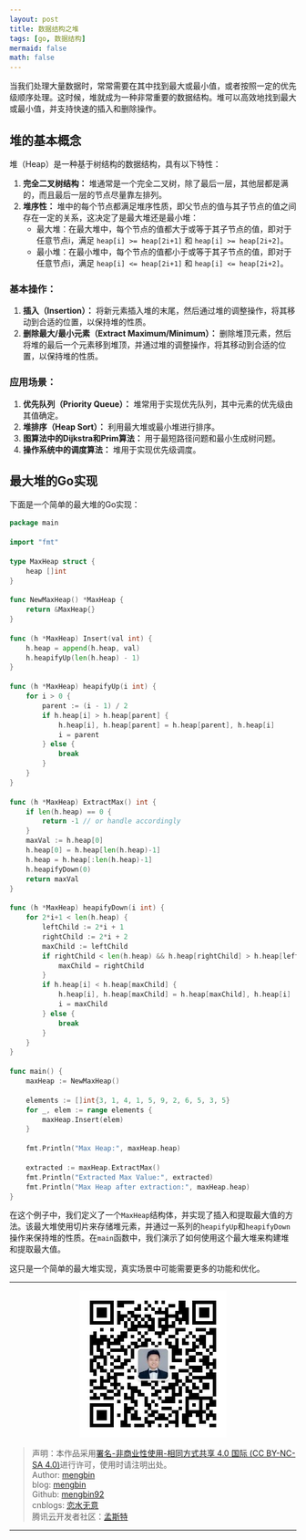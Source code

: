 ```yaml
---
layout: post
title: 数据结构之堆
tags: [go, 数据结构]
mermaid: false
math: false
---  
```


当我们处理大量数据时，常常需要在其中找到最大或最小值，或者按照一定的优先级顺序处理。这时候，堆就成为一种非常重要的数据结构。堆可以高效地找到最大或最小值，并支持快速的插入和删除操作。

## 堆的基本概念

堆（Heap）是一种基于树结构的数据结构，具有以下特性：

1. **完全二叉树结构：** 堆通常是一个完全二叉树，除了最后一层，其他层都是满的，而且最后一层的节点尽量靠左排列。
2. **堆序性：** 堆中的每个节点都满足堆序性质，即父节点的值与其子节点的值之间存在一定的关系，这决定了是最大堆还是最小堆：
   - 最大堆：在最大堆中，每个节点的值都大于或等于其子节点的值，即对于任意节点i，满足 `heap[i] >= heap[2i+1]` 和 `heap[i] >= heap[2i+2]`。
   - 最小堆：在最小堆中，每个节点的值都小于或等于其子节点的值，即对于任意节点i，满足 `heap[i] <= heap[2i+1]` 和 `heap[i] <= heap[2i+2]`。

### 基本操作：

1. **插入（Insertion）：** 将新元素插入堆的末尾，然后通过堆的调整操作，将其移动到合适的位置，以保持堆的性质。
2. **删除最大/最小元素（Extract Maximum/Minimum）：** 删除堆顶元素，然后将堆的最后一个元素移到堆顶，并通过堆的调整操作，将其移动到合适的位置，以保持堆的性质。

### 应用场景：

1. **优先队列（Priority Queue）：** 堆常用于实现优先队列，其中元素的优先级由其值确定。
2. **堆排序（Heap Sort）：** 利用最大堆或最小堆进行排序。
3. **图算法中的Dijkstra和Prim算法：** 用于最短路径问题和最小生成树问题。
4. **操作系统中的调度算法：** 堆用于实现优先级调度。

## 最大堆的Go实现

下面是一个简单的最大堆的Go实现：

```go
package main

import "fmt"

type MaxHeap struct {
    heap []int
}

func NewMaxHeap() *MaxHeap {
    return &MaxHeap{}
}

func (h *MaxHeap) Insert(val int) {
    h.heap = append(h.heap, val)
    h.heapifyUp(len(h.heap) - 1)
}

func (h *MaxHeap) heapifyUp(i int) {
    for i > 0 {
        parent := (i - 1) / 2
        if h.heap[i] > h.heap[parent] {
            h.heap[i], h.heap[parent] = h.heap[parent], h.heap[i]
            i = parent
        } else {
            break
        }
    }
}

func (h *MaxHeap) ExtractMax() int {
    if len(h.heap) == 0 {
        return -1 // or handle accordingly
    }
    maxVal := h.heap[0]
    h.heap[0] = h.heap[len(h.heap)-1]
    h.heap = h.heap[:len(h.heap)-1]
    h.heapifyDown(0)
    return maxVal
}

func (h *MaxHeap) heapifyDown(i int) {
    for 2*i+1 < len(h.heap) {
        leftChild := 2*i + 1
        rightChild := 2*i + 2
        maxChild := leftChild
        if rightChild < len(h.heap) && h.heap[rightChild] > h.heap[leftChild] {
            maxChild = rightChild
        }
        if h.heap[i] < h.heap[maxChild] {
            h.heap[i], h.heap[maxChild] = h.heap[maxChild], h.heap[i]
            i = maxChild
        } else {
            break
        }
    }
}

func main() {
    maxHeap := NewMaxHeap()

    elements := []int{3, 1, 4, 1, 5, 9, 2, 6, 5, 3, 5}
    for _, elem := range elements {
        maxHeap.Insert(elem)
    }

    fmt.Println("Max Heap:", maxHeap.heap)

    extracted := maxHeap.ExtractMax()
    fmt.Println("Extracted Max Value:", extracted)
    fmt.Println("Max Heap after extraction:", maxHeap.heap)
}
```

在这个例子中，我们定义了一个`MaxHeap`结构体，并实现了插入和提取最大值的方法。该最大堆使用切片来存储堆元素，并通过一系列的`heapifyUp`和`heapifyDown`操作来保持堆的性质。在`main`函数中，我们演示了如何使用这个最大堆来构建堆和提取最大值。

这只是一个简单的最大堆实现，真实场景中可能需要更多的功能和优化。  

---

<div align="center">
  <img src="../img/qrcode_wechat.jpg" alt="孟斯特">
</div>

> 声明：本作品采用[署名-非商业性使用-相同方式共享 4.0 国际 (CC BY-NC-SA 4.0)](https://creativecommons.org/licenses/by-nc-sa/4.0/deed.zh)进行许可，使用时请注明出处。  
> Author: [mengbin](mengbin1992@outlook.com)  
> blog: [mengbin](https://mengbin.top)  
> Github: [mengbin92](https://mengbin92.github.io/)  
> cnblogs: [恋水无意](https://www.cnblogs.com/lianshuiwuyi/)  
> 腾讯云开发者社区：[孟斯特](https://cloud.tencent.com/developer/user/6649301)  

---
